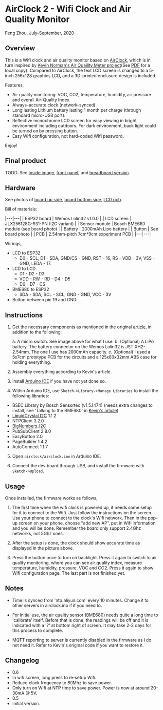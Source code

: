 # AirClock 2 - Wifi Clock and Air Quality Monitor

Feng Zhou, July-September, 2020

## Overview

This is a Wifi clock and air quality monitor based on [AirClock](https://github.com/greenpig/airclock), which is in turn inspired by [Kevin Norman's Air Quaility Meter project](https://kn100.me/where-embedded-meets-the-internet-building-your-own-air-quality-meter/)(See [PDF](hardware.pdf) for a local copy).  Compared to AirClock, the text LCD screen is changed to a 5-inch 256x128 graphics LCD, and
a 3D-printed enclusure design is included. 

Features,

 * Air quality monitoring: VOC, CO2, temperature, humidity, air pressure and overall Air-Quality Index.
 * Always-accurate clock (network-synced).
 * Long lasting Lithium battery lasting 1 month per charge (through standard micro-USB port).
 * Reflective monochrome LCD screen for easy viewing in bright environment including outdoors. For dark
   environment, back light could be turned on by pressing button.
 * Easy Wifi configuration, not hard-coded Wifi password.

Enjoy!

## Final product

TODO: See [inside image](doc/AirClock_1.jpg), [front panel](doc/AirClock_2.jpg), and [breadboard version](doc/AirClock_breadboard.jpg).

## Hardware
 
See photos of [board up side](doc/Board_up.jpeg), [board bottom side](doc/Board_bottom.jpeg), [LCD pcb](doc/LCD_board.jpeg).

Bill of materials:

|---|---|
| ESP32 board  | Wemos Lolin32 v1.0.0 |
| LCD screen | JLX256128G-931-PN (I2C variant) |
| Sensor module | Bosch BME680 module (see board photo) | 
| Battery    | 2000mAh Lipo battery |
| Button     | See board photo |
| PCB        | 2.54mm-pitch 7cm*9cm experiment PCB |
|---|---|

Wirings,

 * LCD to ESP32
   * D0 - SCL, D1 - SDA, GND/CS - GND, RST - 16, RS - VDD - 3V, VSS - GND, LEDA - 17.
 * LCD to LCD
   * D1 - D2 - D3
   * VDD - RW - RD - D4 - D5
   * D6 - D7 - CS
 * BME680 to ESP32
   * SDA - SDA, SCL - SCL, GND - GND, VCC - 3V
 * Button between pin 19 and GND.

## Instructions

1. Get the necessary components as mentioned in the original [article](hardware.pdf), in addition to the
   following:

   a. A micro switch. See image above for what I use.
   b. (Optional) A LiPo battery. The battery connector on the Wemos Lolin32 is JST XH2-2.54mm. The one I use has 2000mAh capacity.
   c. (Optional) I used a 5x7cm prototype PCB for the circuits and a 125x80x32mm ABS case for holding everything.

2. Assembly everything according to Kevin's article.

3. Install [Arduino IDE](https://www.arduino.cc/en/main/software) if you have not yet done so.

4. Within Arduino IDE, use `Sketch->Library->Manage Libraries` to install the following libraries:
  * BSEC Library by Bosch Sensortec (v1.5.1474) (needs extra changes to install, see 'Talking to the BME680' in [Kevin's article](https://kn100.me/where-embedded-meets-the-internet-building-your-own-air-quality-meter/))
  * [LiquidCrystal I2C](https://github.com/fdebrabander/Arduino-LiquidCrystal-I2C-library) 1.1.2
  * NTPClient 3.2.0
  * [BigNumbers_I2C](https://github.com/Anush-DP/BigNumbers_I2C)
  * PubSubClient 2.8.0
  * EasyButton 2.0
  * PageBuilder 1.4.2
  * AutoConnect 1.1.7

5. Open `airclock/airclock.ino` in Arduino IDE.

6. Connect the dev board through USB, and install the firmware with `Sketch->Upload`.

## Usage

Once installed, the firmware works as follows,

1. The first time when the wifi clock is powered up, it needs some setup for it to connect
   to the Wifi. Just follow the instructions on the screen. Use your phone to connect to the
   clock's Wifi network. Then in the pop-up screen on your phone, choose "add new AP", put in
   Wifi information and you will be done. Remember the board only support 2.4Ghz networks, 
   not 5Ghz ones.

2. After the setup is done, the clock should show accurate time as displayed in the picture
   above. 

3. Press the button once to turn on backlight. Press it again to switch to air quality 
monitoring, where you can see air quality index, measure temperature, humidity, pressure, 
VOC and CO2. Press it again to show Wifi configuration page. The last part is not finished 
yet.

## Notes
 
 * Time is synced from 'ntp.aliyun.com' every 10 minutes. Change it to other servers in airclock.ino if
   if you need to.

 * For initial use, the air quality sensor (BME680) needs quite a long time to 'calibrate' itself.
   Before that is done, the readings will be off and it is indicated with a '?' at bottom right 
   of screen. It may take 2-3 days for this process to complete.
   
 * MQTT reporting to server is currently disabled in the firmware as I do not need it. Refer to 
   Kevin's original code if you want to restore it.

## Changelog

 * 0.6
  * In wifi screen, long press to re-setup Wifi.
  * Reduce clock frequency to 80Mhz to save power.
  * Only turn on Wifi at NTP time to save power. Power is now at around 20-30mA @ 5V.
 * 0.5
  * Initial version.